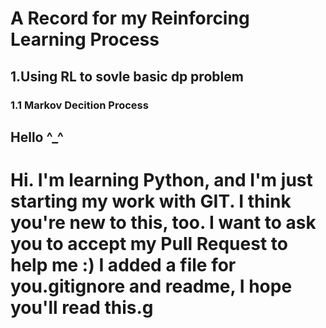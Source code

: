 
# A Record for my Reinforcing Learning Process

## 1.Using RL to sovle basic dp problem

  ### 1.1 Markov Decition Process
  
## Hello ^_^
Hi. I'm learning Python, and I'm just starting my work with GIT. I think you're new to this, too. I want to ask you to accept my Pull Request to help me :) I added a file for you.gitignore and readme, I hope you'll read this.g
=======